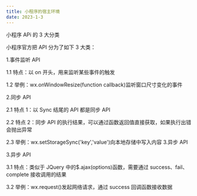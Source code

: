 ```yaml
---
title: 小程序的宿主环境
date: 2023-1-3
---
```

小程序 APi 的 3 大分类

小程序官方把 API 分为了如下 3 大类：

1.事件监听 API

  1.1 特点：以 on 开头，用来监听某些事件的触发

  1.2 举例：wx.onWindowResize(function callback)监听窗口尺寸变化的事件 

2.同步 API

  2.1 特点 1：以 Sync 结尾的 API 都是同步 API

  2.2 特点 2：同步 API 的执行结果，可以通过函数返回值直接获取，如果执行出错会抛出异常

  2.3 举例：wx.setStorageSync('key','value')向本地存储中写入内容 3.异步 API

3.异步 API

  3.1 特点：类似于 JQuery 中的$.ajax(options)函数，需要通过 success、fail、complete 接收调用的结果

  3.2 举例：wx.request()发起网络请求，通过 success 回调函数接收数据

